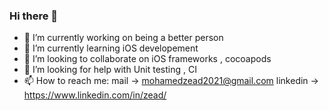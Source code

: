 ### Hi there 👋

- 🔭 I’m currently working on being a better person 
- 🌱 I’m currently learning iOS developement
- 👯 I’m looking to collaborate on iOS frameworks , cocoapods
- 🤔 I’m looking for help with Unit testing , CI
- 📫 How to reach me: mail -> mohamedzead2021@gmail.com 
                      linkedin -> https://www.linkedin.com/in/zead/
